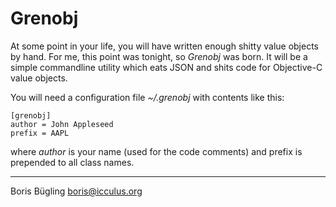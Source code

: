 # Grenobj #

At some point in your life, you will have written enough shitty value objects by hand.
For me, this point was tonight, so *Grenobj* was born. It will be a simple commandline
utility which eats JSON and shits code for Objective-C value objects. 

You will need a configuration file *~/.grenobj* with contents like this:

    [grenobj]
    author = John Appleseed
    prefix = AAPL

where *author* is your name (used for the code comments) and prefix is prepended to 
all class names.

---

Boris Bügling <boris@icculus.org>

